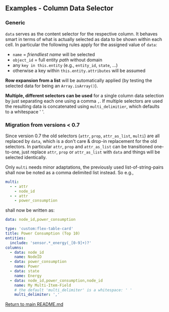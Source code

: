 ## Examples - Column Data Selector 

<!-- [full text section] -->

### Generic 
`data` serves as the content selector for the respective column. It behaves smart in terms of what 
is actually selected as data to be shown within each cell. In particular the following rules apply
for the assigned value of `data`:

* `name` = *friendliest name* will be selected
* `object_id` = full entity *path* without domain
* any `key in this.entity` (e.g., `entity_id`, `state`, ...)
* otherwise a key within `this.entity.attributes` will be assumed 

**Row expansion from a list** will be automatically applied (by testing the selected data 
for being an `Array.isArray()`). 

**Multiple, different selectors can be used** for a single column data selection by just separating 
each one using a comma `,`. If multiple selectors are used the resulting data is concatenated using 
`multi_delimitier`, which defaults to a whitespace ' '.

### Migration from versions < 0.7
Since version 0.7 the old selectors (`attr`, `prop`, `attr_as_list`, `multi`) are all replaced by
`data`, which is a don't care & drop-in replacement for the old selectors. In particular `attr`, 
`prop` and `attr_as_list` can be transitioned one-to-one, just replace `attr`, `prop` or 
`attr_as_list` with `data` and things will be selected identically. 

Only `multi` needs minor adaptations, the previously used list-of-string-pairs shall now be noted as a 
comma delimited list instead. So e.g.,

```yaml
multi:
  - - attr
    - node_id
  - - attr
    - power_consumption
```

shall now be written as:

```yaml
data: node_id,power_consumption
```


<!-- [listing section] -->
```yaml
type: 'custom:flex-table-card'
title: Power Consumption (Top 10)
entities:
  include: 'sensor.*_energy(_[0-9]+)?'
columns:
  - data: node_id
    name: NodeID
  - data: power_consumption
    name: Power
  - data: state
    name: Energy
  - data: node_id,power_consumption,node_id
   	name: My Multi-Item-Field
    # the default 'multi_delimiter' is a whitespace: ' '
    multi_delimiter: ','
```

<!-- [example image section] -->
<!-- use issue #29 for dumping images and link them here -->
<!-- ![image description](http://url/to/img.png) -->

[Return to main README.md](../README.md)

